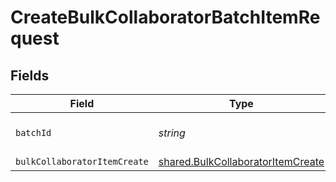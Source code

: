 # CreateBulkCollaboratorBatchItemRequest


## Fields

| Field                                                                                  | Type                                                                                   | Required                                                                               | Description                                                                            |
| -------------------------------------------------------------------------------------- | -------------------------------------------------------------------------------------- | -------------------------------------------------------------------------------------- | -------------------------------------------------------------------------------------- |
| `batchId`                                                                              | *string*                                                                               | :heavy_check_mark:                                                                     | Unique identifier for a batch                                                          |
| `bulkCollaboratorItemCreate`                                                           | [shared.BulkCollaboratorItemCreate](../../models/shared/bulkcollaboratoritemcreate.md) | :heavy_minus_sign:                                                                     | N/A                                                                                    |